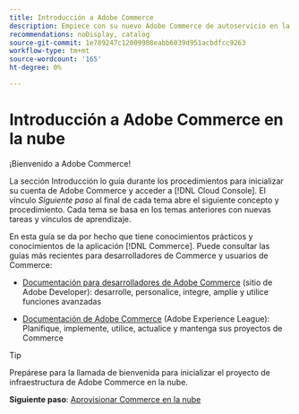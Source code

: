 ```yaml
---
title: Introducción a Adobe Commerce
description: Empiece con su nuevo Adobe Commerce de autoservicio en la infraestructura en la nube y aprenda a crear e implementar una tienda de Adobe Commerce en minutos.
recommendations: noDisplay, catalog
source-git-commit: 1e789247c12009908eabb6039d951acbdfcc9263
workflow-type: tm+mt
source-wordcount: '165'
ht-degree: 0%

---
```


# Introducción a Adobe Commerce en la nube

¡Bienvenido a Adobe Commerce!

La sección Introducción lo guía durante los procedimientos para inicializar su cuenta de Adobe Commerce y acceder a [!DNL Cloud Console]. El vínculo _Siguiente paso_ al final de cada tema abre el siguiente concepto y procedimiento. Cada tema se basa en los temas anteriores con nuevas tareas y vínculos de aprendizaje.

En esta guía se da por hecho que tiene conocimientos prácticos y conocimientos de la aplicación [!DNL Commerce]. Puede consultar las guías más recientes para desarrolladores de Commerce y usuarios de Commerce:

- [Documentación para desarrolladores de Adobe Commerce](https://developer.adobe.com/commerce/docs/) (sitio de Adobe Developer): desarrolle, personalice, integre, amplíe y utilice funciones avanzadas

- [Documentación de Adobe Commerce](https://experienceleague.adobe.com/docs/commerce.html?lang=es) (Adobe Experience League): Planifique, implemente, utilice, actualice y mantenga sus proyectos de Commerce

>[!TIP]
>
>Prepárese para la llamada de bienvenida para inicializar el proyecto de infraestructura de Adobe Commerce en la nube.
>
>**Siguiente paso**: [Aprovisionar Commerce en la nube](new-project.md)

